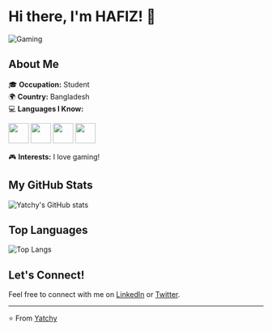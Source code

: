 # Hi there, I'm HAFIZ! 👋

![Gaming](https://i.giphy.com/media/v1.Y2lkPTc5MGI3NjExMDRmazdkbmw3emk2bDJudG5yd3I4aGozeTZ4eHZlYnQ3MG85aXl4ZyZlcD12MV9pbnRlcm5hbF9naWZfYnlfaWQmY3Q9Zw/a6pzK009rlCak/giphy.gif)

## About Me

🎓 **Occupation:** Student  
🌍 **Country:** Bangladesh  
💻 **Languages I Know:**

<img src="https://upload.wikimedia.org/wikipedia/commons/1/18/C_Programming_Language.svg" height="40">
<img src="https://upload.wikimedia.org/wikipedia/commons/1/18/ISO_C%2B%2B_Logo.svg" height="40">
<img src="https://upload.wikimedia.org/wikipedia/en/3/30/Java_programming_language_logo.svg" height="40">
<img src="https://upload.wikimedia.org/wikipedia/commons/c/c3/Python-logo-notext.svg" height="40">

🎮 **Interests:** I love gaming!

## My GitHub Stats

![Yatchy's GitHub stats](https://github-readme-stats.vercel.app/api?username=TNM88&show_icons=true&theme=radical)

## Top Languages

![Top Langs](https://github-readme-stats.vercel.app/api/top-langs/?username=TNM88&layout=compact&theme=radical)

## Let's Connect!

Feel free to connect with me on [LinkedIn](https://www.linkedin.com/) or [Twitter](https://twitter.com/).

---

⭐️ From [Yatchy](https://github.com/TNM88)
